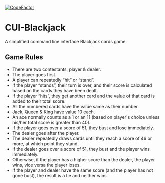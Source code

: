 [![CodeFactor](https://www.codefactor.io/repository/github/bose-aritra2003/cui-blackjack/badge/master)](https://www.codefactor.io/repository/github/bose-aritra2003/cui-blackjack/overview/master)
# CUI-Blackjack
A simplified command line interface Blackjack cards game.

## Game Rules
* There are two contestants, player & dealer.
* The player goes first.
* A player can repeatedly “hit” or “stand”.
* If the player “stands”, their turn is over, and their score is calculated based on the cards they have been dealt.
* If the player “hits”, they get another card and the value of that card is added to their total score.
* All the numbered cards have the value same as their number.
* Jack, Queen & King have value 10 each.
* An ace normally counts as a 1 or an 11 (based on player's choice unless his/her total score is greater than 40).
* If the player goes over a score of 51, they bust and lose immediately.
* The dealer goes after the player.
* The dealer repeatedly draws cards until they reach a score of 46 or more, at which point they stand.
* If the dealer goes over a score of 51, they bust and the player wins immediately.
* Otherwise, if the player has a higher score than the dealer, the player wins, vice versa the player loses.
* If the player and dealer have the same score (and the player has not gone bust), the result is a tie and neither wins.
